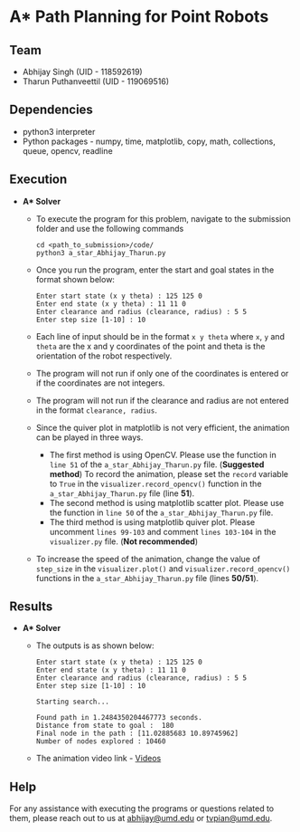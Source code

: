 # A* Path Planning for Point Robots

## Team

* Abhijay Singh (UID - 118592619)
* Tharun Puthanveettil (UID - 119069516)

## Dependencies

* python3 interpreter
* Python packages - numpy, time, matplotlib, copy, math, collections, queue, opencv, readline

## Execution

* **A\* Solver** 
    
    - To execute the program for this problem, navigate to the submission folder and use the following commands
        ```
        cd <path_to_submission>/code/
        python3 a_star_Abhijay_Tharun.py
        ```

    - Once you run the program, enter the start and goal states in the format shown below:
        ```
        Enter start state (x y theta) : 125 125 0
        Enter end state (x y theta) : 11 11 0
        Enter clearance and radius (clearance, radius) : 5 5
        Enter step size [1-10] : 10
        ```

    - Each line of input should be in the format `x y theta` where `x`, `y` and `theta` are the x and y coordinates of the point and theta is the orientation of the robot respectively.
    
    - The program will not run if only one of the coordinates is entered or if the coordinates are not integers.
    
    - The program will not run if the clearance and radius are not entered in the format `clearance, radius`.

    - Since the quiver plot in matplotlib is not very efficient, the animation can be played in three ways.
        - The first method is using OpenCV. Please use the function in `line 51` of the `a_star_Abhijay_Tharun.py` file. (**Suggested method**) To record the animation, please set the `record` variable to `True` in the `visualizer.record_opencv()` function in the `a_star_Abhijay_Tharun.py` file (line **51**).
        - The second method is using matplotlib scatter plot. Please use the function in `line 50` of the `a_star_Abhijay_Tharun.py` file.
        - The third method is using matplotlib quiver plot. Please uncomment `lines 99-103` and comment `lines 103-104` in the `visualizer.py` file. (**Not recommended**)

    - To increase the speed of the animation, change the value of `step_size` in the `visualizer.plot()` and `visualizer.record_opencv()` functions in the `a_star_Abhijay_Tharun.py` file (lines **50/51**).
    

## Results
* **A\* Solver** 
    
    - The outputs is as shown below:
        ```
        Enter start state (x y theta) : 125 125 0
        Enter end state (x y theta) : 11 11 0
        Enter clearance and radius (clearance, radius) : 5 5
        Enter step size [1-10] : 10

        Starting search...

        Found path in 1.2484350204467773 seconds.
        Distance from state to goal :  180
        Final node in the path : [11.02885683 10.89745962]
        Number of nodes explored : 10460
        ```
    
    - The animation video link - [Videos](https://drive.google.com/drive/folders/10thXvk4uNb31oMe0pjVKG6o6Dnd6WHWf?usp=share_link)

## Help
For any assistance with executing the programs or questions related to them, please reach out to us at abhijay@umd.edu or tvpian@umd.edu.
